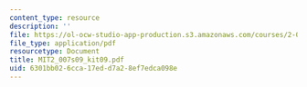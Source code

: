 ```yaml
---
content_type: resource
description: ''
file: https://ol-ocw-studio-app-production.s3.amazonaws.com/courses/2-007-design-and-manufacturing-i-spring-2009/6301bb026cca17edd7a28ef7edca098e_MIT2_007s09_kit09.pdf
file_type: application/pdf
resourcetype: Document
title: MIT2_007s09_kit09.pdf
uid: 6301bb02-6cca-17ed-d7a2-8ef7edca098e
---
```

